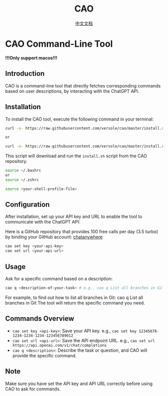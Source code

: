 <div align="center">
<h1 align="center">CAO</h1>

[中文文档](https://github.com/versole/cao/blob/master/README.zh_CN.MD)

</div>

# CAO Command-Line Tool

**!!!Only support macos!!!** 

## Introduction
CAO is a command-line tool that directly fetches corresponding commands based on user descriptions, by interacting with the ChatGPT API.

## Installation

To install the CAO tool, execute the following command in your terminal:

``` bash
curl -o- https://raw.githubusercontent.com/versole/cao/master/install.sh | bash

or

curl -o- https://raw.githubusercontent.com/versole/cao/master/install.sh | zsh

```
This script will download and run the `install.sh` script from the CAO repository.

``` bash 
source ~/.bashrc
or
source ~/.zshrc 

source <your-shell-profile-file>
```

## Configuration
After installation, set up your API key and URL to enable the tool to communicate with the ChatGPT API:

Here is a GitHub repository that provides 100 free calls per day (3.5 turbo) by binding your GitHub account: [chatanywhere](https://github.com/chatanywhere/GPT_API_free)
``` bash
cao set key <your-api-key>
cao set url <your-api-url>
```

## Usage
Ask for a specific command based on a description:
``` bash
cao q <description-of-your-task> # e.g., cao q List all branches in Git
```

For example, to find out how to list all branches in Git:
cao q List all branches in Git
The tool will return the specific command you need.

## Commands Overview
- `cao set key <api-key>`: Save your API key. e.g., `cao set key 12345678-1234-1234-1234-123456789012`
- `cao set url <api-url>`: Save the API endpoint URL. e.g., `cao set url https://api.openai.com/v1/chat/completions`
- `cao q <description>`: Describe the task or question, and CAO will provide the specific command.

## Note
Make sure you have set the API key and API URL correctly before using CAO to ask for commands.
